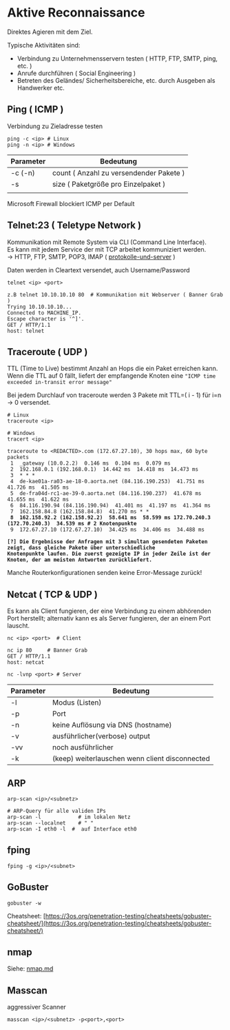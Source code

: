 # Aktive Reconnaissance

Direktes Agieren mit dem Ziel.

Typische Aktivitäten sind:

* Verbindung zu Unternehmensservern testen ( HTTP, FTP, SMTP, ping, etc. )
* Anrufe durchführen ( Social Engineering )
* Betreten des Geländes/ Sicherheitsbereiche, etc. durch Ausgeben als Handwerker etc.

## Ping ( ICMP )

Verbindung zu Zieladresse testen

```
ping -c <ip> # Linux
ping -n <ip> # Windows
```

| Parameter | Bedeutung                               |
| --------- | --------------------------------------- |
| -c (-n)   | count ( Anzahl zu versendender Pakete ) |
| -s        | size ( Paketgröße pro Einzelpaket )     |
|           |                                         |

Microsoft Firewall blockiert ICMP per Default

## Telnet:23 ( Teletype Network )

Kommunikation mit Remote System via CLI (Command Line Interface).\
Es kann mit jedem Service der mit TCP arbeitet kommuniziert werden.\
-> HTTP, FTP, SMTP, POP3, IMAP ( [protokolle-und-server](../informationen/protokolle-und-server/ "mention") )

Daten werden in Cleartext versendet, auch Username/Password

```
telnet <ip> <port>

z.B telnet 10.10.10.10 80  # Kommunikation mit Webserver ( Banner Grab )
Trying 10.10.10.10...
Connected to MACHINE_IP.
Escape character is '^]'.
GET / HTTP/1.1
host: telnet

```

## Traceroute ( UDP )&#x20;

TTL (Time to Live) bestimmt Anzahl an Hops die ein Paket erreichen kann. Wenn die TTL auf 0 fällt, liefert der empfangende Knoten eine `"ICMP time exceeded in-transit error message"`

Bei jedem Durchlauf von traceroute werden 3 Pakete mit TTL=( i - 1) für i=n -> 0 versendet.

```
# Linux
traceroute <ip>

# Windows
tracert <ip>
```

<pre data-full-width="true"><code>traceroute to &#x3C;REDACTED>.com (172.67.27.10), 30 hops max, 60 byte packets
 1  _gateway (10.0.2.2)  0.146 ms  0.104 ms  0.079 ms
 2  192.168.0.1 (192.168.0.1)  14.442 ms  14.418 ms  14.473 ms
 3  * * *
 4  de-kae01a-ra03-ae-18-0.aorta.net (84.116.190.253)  41.751 ms  41.726 ms  41.505 ms
 5  de-fra04d-rc1-ae-39-0.aorta.net (84.116.190.237)  41.678 ms  41.655 ms  41.622 ms
 6  84.116.190.94 (84.116.190.94)  41.401 ms  41.197 ms  41.364 ms
 7  162.158.84.8 (162.158.84.8)  41.270 ms * *
<strong> 8  162.158.92.2 (162.158.92.2)  58.641 ms  58.599 ms 172.70.240.3 (172.70.240.3)  34.539 ms # 2 Knotenpunkte
</strong> 9  172.67.27.10 (172.67.27.10)  34.425 ms  34.406 ms  34.488 ms                            
 
<strong>[?] Die Ergebnisse der Anfragen mit 3 simultan gesendeten Paketen zeigt, dass gleiche Pakete über unterschiedliche
</strong><strong>Knotenpunkte laufen. Die zuerst gezeigte IP in jeder Zeile ist der Knoten, der am meisten Antworten zurückliefert.
</strong></code></pre>

Manche Routerkonfigurationen senden keine Error-Message zurück!

## Netcat ( TCP & UDP )

Es kann als Client fungieren, der eine Verbindung zu einem abhörenden Port herstellt; alternativ kann es als Server fungieren, der an einem Port lauscht.

```
nc <ip> <port>  # Client

nc ip 80     # Banner Grab
GET / HTTP/1.1
host: netcat

nc -lvnp <port> # Server
```

| Parameter | Bedeutung                                      |
| --------- | ---------------------------------------------- |
| -l        | Modus (Listen)                                 |
| -p        | Port                                           |
| -n        | keine Auflösung via DNS (hostname)             |
| -v        | ausführlicher(verbose) output                  |
| -vv       | noch ausführlicher                             |
| -k        | (keep) weiterlauschen wenn client disconnected |

## ARP

```
arp-scan <ip>/<subnetz>

# ARP-Query für alle validen IPs
arp-scan -l            # im lokalen Netz
arp-scan --localnet    # " "
arp-scan -I eth0 -l  #  auf Interface eth0

```

## fping

```
fping -g <ip>/<subnet>
```

## GoBuster

```
gobuster -w
```

Cheatsheet: [https://3os.org/penetration-testing/cheatsheets/gobuster-cheatsheet/](https://3os.org/penetration-testing/cheatsheets/gobuster-cheatsheet/)

## nmap

Siehe: [nmap.md](../programme-skripte/nmap.md "mention")&#x20;

## Masscan

aggressiver Scanner

```
masscan <ip>/<subnetz> -p<port>,<port>
```
